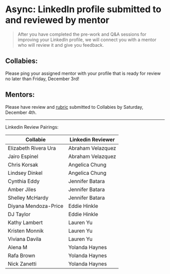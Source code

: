 # Async: LinkedIn profile submitted to and reviewed by mentor

> After you have completed the pre-work and Q&A sessions for improving your LinkedIn profile, we will connect you with a mentor who will review it and give you feedback.

## Collabies:

Please ping your assigned mentor with your profile that is ready for review no later than Friday, December 3rd!

## Mentors:

Please have review and [rubric](https://the-collab-lab.slack.com/archives/C01L13XNS73/p1614915073114000?thread_ts=1614915062.113600&cid=C01L13XNS73) submitted to Collabies by Saturday, December 4th.

---

Linkedin Review Pairings:

[comment]: <> (Populate using the values in this CodeSandbox: https://codesandbox.io/s/career-lab-pairings-u1qmj?file=/src/App.js)
[comment]: <> (TODO: move this script into this project somehow)

| Collabie | Linkedin Reviewer |
| ---- | ---- |
| Elizabeth Rivera Ura | Abraham Velazquez | 
| Jairo Espinel | Abraham Velazquez | 
| Chris Korsak | Angelica Chung | 
| Lindsey Dinkel | Angelica Chung | 
| Cynthia Eddy | Jennifer Batara |
| Amber Jiles | Jennifer Batara |
| Shelley McHardy | Jennifer Batara |
| Diyana Mendoza-Price | Eddie Hinkle| 
| DJ Taylor | Eddie Hinkle | 
| Kathy Lambert | Lauren Yu | 
| Kristen Monnik | Lauren Yu |
| Viviana Davila | Lauren Yu |
| Alena M | Yolanda Haynes | 
| Rafa Brown | Yolanda Haynes | 
| Nick Zanetti | Yolanda Haynes |
